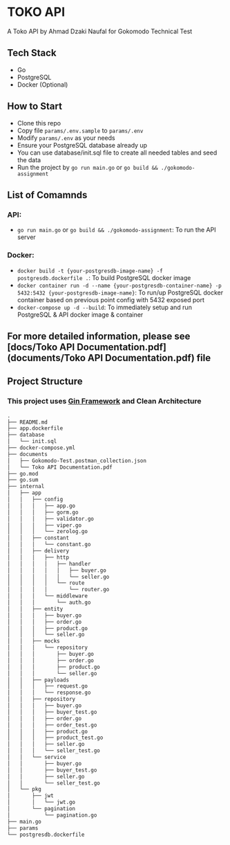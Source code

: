 # TOKO API
A Toko API by Ahmad Dzaki Naufal for Gokomodo Technical Test

## Tech Stack
- Go
- PostgreSQL
- Docker (Optional)

## How to Start
- Clone this repo
- Copy file `params/.env.sample` to `params/.env`
- Modify `params/.env` as your needs
- Ensure your PostgreSQL database already up
- You can use database/init.sql file to create all needed tables and seed the data
- Run the project by `go run main.go` or `go build && ./gokomodo-assignment`

## List of Comamnds
### API:
- `go run main.go` or `go build && ./gokomodo-assignment`: To run the API server

### Docker:
- `docker build -t {your-postgresdb-image-name} -f postgresdb.dockerfile .`: To build PostgreSQL docker image
- `docker container run -d --name {your-postgresdb-container-name} -p 5432:5432 {your-postgresdb-image-name}`: To run/up PostgreSQL docker container based on previous point config with 5432 exposed port
- `docker-compose up -d --build`: To immediately setup and run PostgreSQL & API docker image & container

## For more detailed information, please see [docs/Toko API Documentation.pdf](documents/Toko API Documentation.pdf) file

## Project Structure
### This project uses [Gin Framework](https://gin-gonic.com/) and Clean Architecture

```md
.
├── README.md
├── app.dockerfile
├── database
│   └── init.sql
├── docker-compose.yml
├── documents
│   ├── Gokomodo-Test.postman_collection.json
│   └── Toko API Documentation.pdf
├── go.mod
├── go.sum
├── internal
│   ├── app
│   │   ├── config
│   │   │   ├── app.go
│   │   │   ├── gorm.go
│   │   │   ├── validator.go
│   │   │   ├── viper.go
│   │   │   └── zerolog.go
│   │   ├── constant
│   │   │   └── constant.go
│   │   ├── delivery
│   │   │   ├── http
│   │   │   │   ├── handler
│   │   │   │   │   ├── buyer.go
│   │   │   │   │   └── seller.go
│   │   │   │   └── route
│   │   │   │       └── router.go
│   │   │   └── middleware
│   │   │       └── auth.go
│   │   ├── entity
│   │   │   ├── buyer.go
│   │   │   ├── order.go
│   │   │   ├── product.go
│   │   │   └── seller.go
│   │   ├── mocks
│   │   │   └── repository
│   │   │       ├── buyer.go
│   │   │       ├── order.go
│   │   │       ├── product.go
│   │   │       └── seller.go
│   │   ├── payloads
│   │   │   ├── request.go
│   │   │   └── response.go
│   │   ├── repository
│   │   │   ├── buyer.go
│   │   │   ├── buyer_test.go
│   │   │   ├── order.go
│   │   │   ├── order_test.go
│   │   │   ├── product.go
│   │   │   ├── product_test.go
│   │   │   ├── seller.go
│   │   │   └── seller_test.go
│   │   └── service
│   │       ├── buyer.go
│   │       ├── buyer_test.go
│   │       ├── seller.go
│   │       └── seller_test.go
│   └── pkg
│       ├── jwt
│       │   └── jwt.go
│       └── pagination
│           └── pagination.go
├── main.go
├── params
└── postgresdb.dockerfile

```
